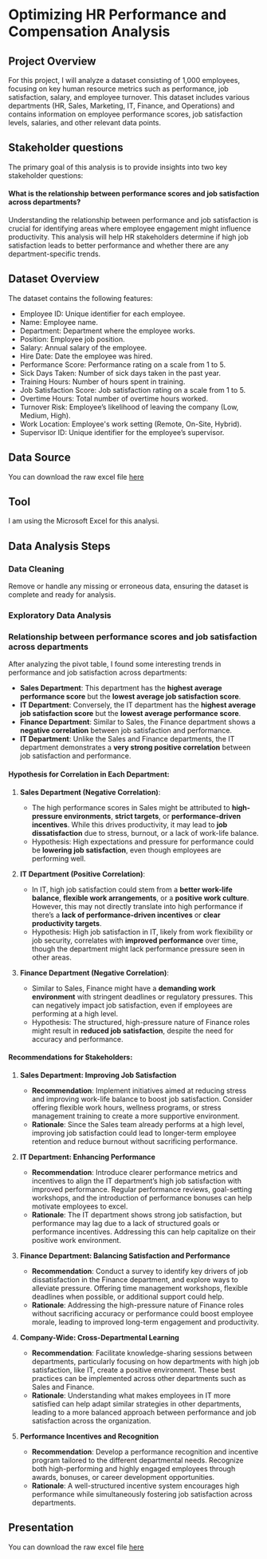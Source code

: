 # Optimizing HR Performance and Compensation Analysis
## Project Overview
For this project, I will analyze a dataset consisting of 1,000 employees, focusing on key human resource metrics such as performance, job satisfaction, salary, and employee turnover. This dataset includes various departments (HR, Sales, Marketing, IT, Finance, and Operations) and contains information on employee performance scores, job satisfaction levels, salaries, and other relevant data points.
## Stakeholder questions
The primary goal of this analysis is to provide insights into two key stakeholder questions:
####  What is the relationship between performance scores and job satisfaction across departments?
Understanding the relationship between performance and job satisfaction is crucial for identifying areas where employee engagement might influence productivity. This analysis will help HR stakeholders determine if high job satisfaction leads to better performance and whether there are any department-specific trends.

## Dataset Overview
The dataset contains the following features:

- Employee ID: Unique identifier for each employee.
- Name: Employee name.
- Department: Department where the employee works.
- Position: Employee job position.
- Salary: Annual salary of the employee.
- Hire Date: Date the employee was hired.
- Performance Score: Performance rating on a scale from 1 to 5.
- Sick Days Taken: Number of sick days taken in the past year.
- Training Hours: Number of hours spent in training.
- Job Satisfaction Score: Job satisfaction rating on a scale from 1 to 5.
- Overtime Hours: Total number of overtime hours worked.
- Turnover Risk: Employee’s likelihood of leaving the company (Low, Medium, High).
- Work Location: Employee's work setting (Remote, On-Site, Hybrid).
- Supervisor ID: Unique identifier for the employee’s supervisor.

## Data Source
You can download the raw excel file [here](https://github.com/remy-nguyen-binh/HR-Performance-Salary-Analysis/blob/main/HRIS_HR_Analyst_Dataset.csv)

## Tool
I am using the Microsoft Excel for this analysi.
## Data Analysis Steps
### Data Cleaning
Remove or handle any missing or erroneous data, ensuring the dataset is complete and ready for analysis.
### Exploratory Data Analysis
### Relationship between performance scores and job satisfaction across departments
After analyzing the pivot table, I found some interesting trends in performance and job satisfaction across departments:

- **Sales Department**: This department has the **highest average performance score** but the **lowest average job satisfaction score**.
- **IT Department**: Conversely, the IT department has the **highest average job satisfaction score** but the **lowest average performance score**.
- **Finance Department**: Similar to Sales, the Finance department shows a **negative correlation** between job satisfaction and performance.
- **IT Department**: Unlike the Sales and Finance departments, the IT department demonstrates a **very strong positive correlation** between job satisfaction and performance.

#### Hypothesis for Correlation in Each Department:

1. **Sales Department (Negative Correlation)**:
   - The high performance scores in Sales might be attributed to **high-pressure environments**, **strict targets**, or **performance-driven incentives**. While this drives productivity, it may lead to **job dissatisfaction** due to stress, burnout, or a lack of work-life balance.
   - Hypothesis: High expectations and pressure for performance could be **lowering job satisfaction**, even though employees are performing well.

2. **IT Department (Positive Correlation)**:
   - In IT, high job satisfaction could stem from a **better work-life balance**, **flexible work arrangements**, or a **positive work culture**. However, this may not directly translate into high performance if there’s a **lack of performance-driven incentives** or **clear productivity targets**.
   - Hypothesis: High job satisfaction in IT, likely from work flexibility or job security, correlates with **improved performance** over time, though the department might lack performance pressure seen in other areas.

3. **Finance Department (Negative Correlation)**:
   - Similar to Sales, Finance might have a **demanding work environment** with stringent deadlines or regulatory pressures. This can negatively impact job satisfaction, even if employees are performing at a high level.
   - Hypothesis: The structured, high-pressure nature of Finance roles might result in **reduced job satisfaction**, despite the need for accuracy and performance.

#### Recommendations for Stakeholders:

1. **Sales Department: Improving Job Satisfaction**
   - **Recommendation**: Implement initiatives aimed at reducing stress and improving work-life balance to boost job satisfaction. Consider offering flexible work hours, wellness programs, or stress management training to create a more supportive environment.
   - **Rationale**: Since the Sales team already performs at a high level, improving job satisfaction could lead to longer-term employee retention and reduce burnout without sacrificing performance.

2. **IT Department: Enhancing Performance**
   - **Recommendation**: Introduce clearer performance metrics and incentives to align the IT department’s high job satisfaction with improved performance. Regular performance reviews, goal-setting workshops, and the introduction of performance bonuses can help motivate employees to excel.
   - **Rationale**: The IT department shows strong job satisfaction, but performance may lag due to a lack of structured goals or performance incentives. Addressing this can help capitalize on their positive work environment.

3. **Finance Department: Balancing Satisfaction and Performance**
   - **Recommendation**: Conduct a survey to identify key drivers of job dissatisfaction in the Finance department, and explore ways to alleviate pressure. Offering time management workshops, flexible deadlines when possible, or additional support could help.
   - **Rationale**: Addressing the high-pressure nature of Finance roles without sacrificing accuracy or performance could boost employee morale, leading to improved long-term engagement and productivity.

4. **Company-Wide: Cross-Departmental Learning**
   - **Recommendation**: Facilitate knowledge-sharing sessions between departments, particularly focusing on how departments with high job satisfaction, like IT, create a positive environment. These best practices can be implemented across other departments such as Sales and Finance.
   - **Rationale**: Understanding what makes employees in IT more satisfied can help adapt similar strategies in other departments, leading to a more balanced approach between performance and job satisfaction across the organization.

5. **Performance Incentives and Recognition**
   - **Recommendation**: Develop a performance recognition and incentive program tailored to the different departmental needs. Recognize both high-performing and highly engaged employees through awards, bonuses, or career development opportunities.
   - **Rationale**: A well-structured incentive system encourages high performance while simultaneously fostering job satisfaction across departments.

## Presentation
You can download the raw excel file [here](https://github.com/remy-nguyen-binh/HR-Performance-Salary-Analysis/blob/main/HR%20Performance%20and%20Job%20Satisfaction%20Analysis.pptx)


  
